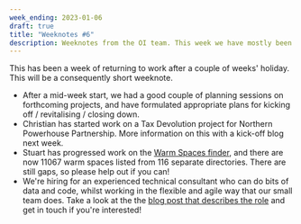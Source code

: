 ```yaml
---
week_ending: 2023-01-06
draft: true
title: "Weeknotes #6"
description: Weeknotes from the OI team. This week we have mostly been returning to work.
---
```


This has been a week of returning to work after a couple of weeks' holiday.
This will be a consequently short weeknote.

* After a mid-week start, we had a good couple of planning sessions on
  forthcoming projects, and have formulated appropriate plans for kicking off /
  revitalising / closing down.
* Christian has started work on a Tax Devolution project for Northern Powerhouse
  Partnership. More information on this with a kick-off blog next week.
* Stuart has progressed work on the [Warm Spaces finder](https://open-innovations.github.io/warm-spaces/),
  and there are now 11067 warm spaces listed from 116 separate directories.
  There are still gaps, so please help out if you can!
* We're hiring for an experienced technical consultant who can do bits of data
  and code, whilst working in the flexible and agile way that our small team
  does. Take a look at the the
  [blog post that describes the role](https://open-innovations.org/blog/2022-12-13-vacancy-data-projects-technical-consultant)
  and get in touch if you're interested!
